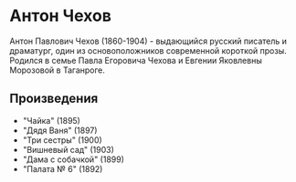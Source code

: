 # Антон Чехов

Антон Павлович Чехов (1860-1904) - выдающийся русский писатель и драматург, один из основоположников современной короткой прозы. Родился в семье Павла Егоровича Чехова и Евгении Яковлевны Морозовой в Таганроге.

## Произведения

* "Чайка" (1895)
* "Дядя Ваня" (1897)
* "Три сестры" (1900)
* "Вишневый сад" (1903)
* "Дама с собачкой" (1899)
* "Палата № 6" (1892)